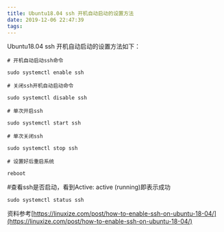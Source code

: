 ```yaml
---
title: Ubuntu18.04 ssh 开机自动启动的设置方法
date: 2019-12-06 22:47:39
tags:
---
```


Ubuntu18.04 ssh 开机自动启动的设置方法如下：

`# 开机自动启动ssh命令`

`sudo systemctl enable ssh`

`# 关闭ssh开机自动启动命令`

`sudo systemctl disable ssh`

`# 单次开启ssh`

`sudo systemctl start ssh`

`# 单次关闭ssh`

`sudo systemctl stop ssh`

`# 设置好后重启系统`

`reboot`

#查看ssh是否启动，看到Active: active (running)即表示成功

`sudo systemctl status ssh`

资料参考[https://linuxize.com/post/how-to-enable-ssh-on-ubuntu-18-04/](https://linuxize.com/post/how-to-enable-ssh-on-ubuntu-18-04/)
